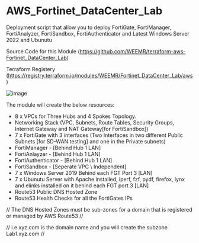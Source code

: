 # AWS_Fortinet_DataCenter_Lab
Deployment script that allow you to deploy FortiGate, FortiManager, FortiAnalyzer, FortiSandbox, FortiAuthenticator and Latest Windows Server 2022 and Ubunutu


Source Code for this Module (https://github.com/WEEMR/terraform-aws-Fortinet_DataCenter_Lab)

Terraform Registery         (https://registry.terraform.io/modules/WEEMR/Fortinet_DataCenter_Lab/aws)

![image](https://user-images.githubusercontent.com/82145296/160909922-7ec8798b-7c03-49e0-95ac-37e4df390e2e.png)

The module will create the below resources:

- 8 x VPCs for Three Hubs and 4 Spokes Topology.
- Networking Stack (VPC, Subnets, Route Tables, Security Groups, Internet Gateway and NAT Gateway[for FortiSandbox])
- 7 x FortiGate with 3 interfaces (Two Interfaces in two different Public Subnets [for SD-WAN testing] and one in the Private subnets)
- FortiManager       - [Behind Hub 1 LAN]
- FortiAnlayzer      - [Behind Hub 1 LAN]
- FortiAuthenticator - [Behind Hub 1 LAN]
- FortiSandbox       - [Seperate VPC \ Independent]
- 7 x Windows Server 2019 Behind each FGT Port 3 [LAN]
- 7 x Ubunutu Server with Apache installed, iperf, fzf, pydf, firefox, lynx and elinks installed on it behind each FGT port 3 [LAN]
- Route53 Public DNS Hosted Zone
- Route53 Health Checks for all the FortiGates IPs


// The DNS Hosted Zones must be sub-zones for a domain that is registered or managed by AWS Route53 //

// i.e xyz.com is the domain name and you will create the subzone Lab1.xyz.com // 
